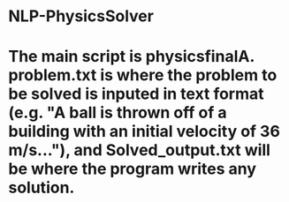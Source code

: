 # NLP-PhysicsSolver

The main script is physicsfinalA. problem.txt is where the problem to be solved is inputed in text format (e.g. "A ball is thrown off of a building with an initial velocity of 36 m/s..."), and Solved_output.txt will be where the program writes any solution.
=======

